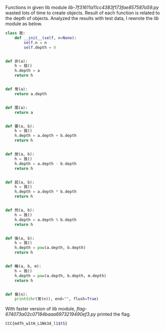 Functions in given lib module *lib-7f31611a11cc4383f173fae857587a59.py* wasted lots of time to create objects. Result of each function is related to the depth of objects. Analyzed the results with test data, I rewrote the *lib* module as below.

```python
class 我:
    def __init__(self, n=None):
        self.n = n
        self.depth = 0


def 非(a):
    h = 我()
    h.depth = a
    return h


def 常(a):
    return a.depth


def 需(a):
    return a


def 要(a, b):
    h = 我()
    h.depth = a.depth + b.depth
    return h


def 放(a, b):
    h = 我()
    h.depth = a.depth - b.depth
    return h


def 屁(a, b):
    h = 我()
    h.depth = a.depth * b.depth
    return h


def 然(a, b):
    h = 我()
    h.depth = a.depth % b.depth
    return h


def 後(a, b):
    h = 我()
    h.depth = pow(a.depth, b.depth)
    return h


def 睡(a, b, m):
    h = 我()
    h.depth = pow(a.depth, b.depth, m.depth)
    return h


def 覺(n):
    print(chr(常(n)), end="", flush=True)
```


With faster version of *lib* module,  *flag-674073a02c07184baaa6973219490ef3.py* printed the flag.

```bash
CCC{m4Th_w1tH_L1Nk3d_l1$t5}
```
